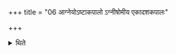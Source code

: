 +++
title = "06 आग्नेयोऽष्टाकपालो ऽग्नीषोमीय एकादशकपालः"

+++

<details><summary>थिते</summary>

6. On the first Full-moon-day (there should be) a sacrificial bread on eight potsherds for Agni, and a sacrificial bread on eleven potsherds for Agni-and-Soma; on the second (Full moon day there should be) a sacrificial bread on eight pot sherds and curds for Indra. On the first New-moon-day (there should be) a sacrificial bread on eight potsherds for Agni and a sacrificial bread on eleven potsherds for Indra-and-Agni; on the second New-moon-day (there should) be a sacrificial bread on eight potsherds for Agni and Āmikṣā (cheese) for Mitra and-Varuṇa.
</details>

